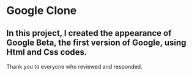 # Google Clone 

## In this project, I created the appearance of Google Beta, the first version of Google, using Html and Css codes.

Thank you to everyone who reviewed and responded.
